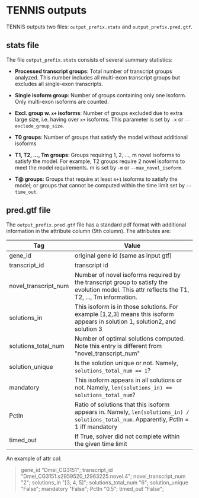 # TENNIS outputs
TENNIS outputs two files: `output_prefix.stats` and `output_prefix.pred.gtf`.

## stats file

The file `output_prefix.stats` consists of several summary statistics:

- **Processed transcript groups**:  Total number of transcript groups analyzed. This number includes all multi-exon transcript groups but excludes all single-exon transcripts.

- **Single isoform group**: Number of groups containing only one isoform. Only multi-exon isoforms are counted.

- **Excl. group w. `x+` isoforms**: Number of groups excluded due to extra large size, i.e. having over `x+` isoforms. This parameter is set by `-x` or `--exclude_group_size`.

- **T0 groups**: Number of groups that satisfy the model without additional isoforms

- **T1, T2, ..., Tm groups**: Groups requiring 1, 2, ..., m novel isoforms to satisfy the model. For example, T2 groups require 2 novel isoforms to meet the model requirements. m is set by `-m` or `--max_novel_isoform`.

- **T@ groups**: Groups that require at least `m+1` isoforms to satisfy the model; or groups that cannot be computed within the time limit set by `--time_out`.


## pred.gtf file
The `output_prefix.pred.gtf` file has a standard pdf format with additional information in the attribute column (9th column). The attributes are:

| Tag | Value |
|---|---|
| gene_id | original gene id (same as input gtf) |
| transcript_id | transcript id |
| novel_transcript_num | Number of novel isoforms required by the transcript group to satisfy the evolution model. This attr reflects the T1, T2, ..., Tm information. |
| solutions_in | This isoform is in those solutions. For example [1,2,3] means this isoform appears in solution 1, solution2, and solution 3|
| solutions_total_num | Number of optimal solutions computed. Note this entry is different from "novel_transcript_num" |
| solution_unique | Is the solution unique or not. Namely, `solutions_total_num == 1`? |
| mandatory | This isoform appears in all solutions or not. Namely, `len(solutions_in) == solutions_total_num`? |
| PctIn | Ratio of solutions that this isoform appears in. Namely, `len(solutions_in) / solutions_total_num`. Apparently, PctIn = 1 iff mandatory |
| timed_out | If True, solver did not complete within the given time limit |

An example of attr col:
> 	gene_id "Dmel_CG3151"; transcript_id "Dmel_CG3151.s2959520_t2963225.novel.4"; novel_transcript_num "2"; solutions_in "[3, 4, 5]"; solutions_total_num "6"; solution_unique "False"; mandatory "False"; PctIn "0.5"; timed_out "False";